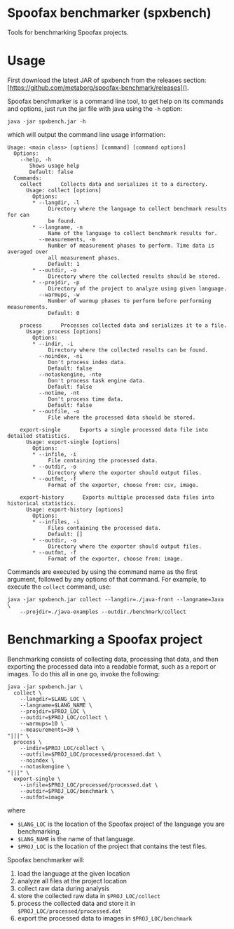 Spoofax benchmarker (spxbench)
=================

Tools for benchmarking Spoofax projects.

# Usage

First download the latest JAR of spxbench from the releases section: [https://github.com/metaborg/spoofax-benchmark/releases]().

Spoofax benchmarker is a command line tool, to get help on its commands and options, just run the jar file with java using the `-h` option:


    java -jar spxbench.jar -h
  
  
which will output the command line usage information:
    
    
	Usage: <main class> [options] [command] [command options]
	  Options:
	    --help, -h
	       Shows usage help
	       Default: false
	  Commands:
	    collect      Collects data and serializes it to a directory.
	      Usage: collect [options]
	        Options:
	        * --langdir, -l
	             Directory where the language to collect benchmark results for can
	             be found.
	        * --langname, -n
	             Name of the language to collect benchmark results for.
	          --measurements, -m
	             Number of measurement phases to perform. Time data is averaged over
	             all measurement phases.
	             Default: 1
	        * --outdir, -o
	             Directory where the collected results should be stored.
	        * --projdir, -p
	             Directory of the project to analyze using given language.
	          --warmups, -w
	             Number of warmup phases to perform before performing measurements.
	             Default: 0

	    process      Processes collected data and serializes it to a file.
	      Usage: process [options]
	        Options:
	        * --indir, -i
	             Directory where the collected results can be found.
	          --noindex, -ni
	             Don't process index data.
	             Default: false
	          --notaskengine, -nte
	             Don't process task engine data.
	             Default: false
	          --notime, -nt
	             Don't process time data.
	             Default: false
	        * --outfile, -o
	             File where the processed data should be stored.

	    export-single      Exports a single processed data file into detailed statistics.
	      Usage: export-single [options]
	        Options:
	        * --infile, -i
	             File containing the processed data.
	        * --outdir, -o
	             Directory where the exporter should output files.
	        * --outfmt, -f
	             Format of the exporter, choose from: csv, image.

	    export-history      Exports multiple processed data files into historical statistics.
	      Usage: export-history [options]
	        Options:
	        * --infiles, -i
	             Files containing the processed data.
	             Default: []
	        * --outdir, -o
	             Directory where the exporter should output files.
	        * --outfmt, -f
	             Format of the exporter, choose from: image.


Commands are executed by using the command name as the first argument, followed by any options of that command. For example, to execute the `collect` command, use:


    java -jar spxbench.jar collect --langdir=./java-front --langname=Java \
		--projdir=./java-examples --outdir./benchmark/collect
    
    
# Benchmarking a Spoofax project

Benchmarking consists of collecting data, processing that data, and then exporting the processed data into a readable format, such as a report or images. To do this all in one go, invoke the following:

    java -jar spxbench.jar \
      collect \
        --langdir=$LANG_LOC \
        --langname=$LANG_NAME \
        --projdir=$PROJ_LOC \
        --outdir=$PROJ_LOC/collect \
        --warmups=10 \
        --measurements=30 \
    "|||" \
      process \
        --indir=$PROJ_LOC/collect \
        --outfile=$PROJ_LOC/processed/processed.dat \
        --noindex \
        --notaskengine \
    "|||" \
      export-single \
        --infile=$PROJ_LOC/processed/processed.dat \
        --outdir=$PROJ_LOC/benchmark \
        --outfmt=image

where 
* `$LANG_LOC` is the location of the Spoofax project of the language you are benchmarking.
* `$LANG_NAME` is the name of that language.
* `$PROJ_LOC` is the location of the project that contains the test files.

Spoofax benchmarker will:
1. load the language at the given location
2. analyze all files at the project location
3. collect raw data during analysis
4. store the collected raw data in `$PROJ_LOC/collect`
5. process the collected data and store it in `$PROJ_LOC/processed/processed.dat`
6. export the processed data to images in `$PROJ_LOC/benchmark`

